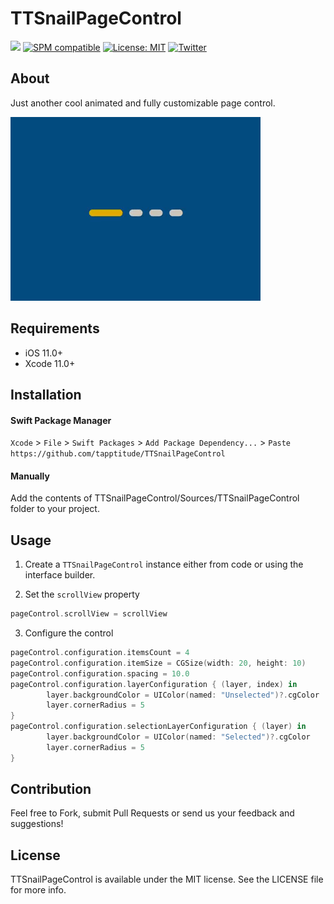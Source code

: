 # TTSnailPageControl

![](https://img.shields.io/badge/Swift-5.0-green.svg?style=flat)
[![SPM compatible](https://img.shields.io/badge/SPM-compatible-4BC51D.svg?style=flat)](https://swift.org/package-manager/)
[![License: MIT](http://img.shields.io/badge/license-MIT-lightgrey.svg?style=flat)](https://github.com/s4cha/Stevia/blob/master/LICENSE)
[![Twitter](https://img.shields.io/badge/Twitter-@Tapptitude-blue.svg?style=flat)](http://twitter.com/Tapptitude)

## About

Just another cool animated and fully customizable page control.

![](Resources/demo.gif)

## Requirements

- iOS 11.0+
- Xcode 11.0+

## Installation

#### Swift Package Manager

`Xcode` > `File` > `Swift Packages` > `Add Package Dependency...` > `Paste` `https://github.com/tapptitude/TTSnailPageControl`

#### Manually

Add the contents of TTSnailPageControl/Sources/TTSnailPageControl folder to your project.

## Usage

1. Create a `TTSnailPageControl` instance either from code or using the interface builder. 

2. Set the `scrollView` property

```swift
pageControl.scrollView = scrollView
```

3. Configure the control

```swift
pageControl.configuration.itemsCount = 4
pageControl.configuration.itemSize = CGSize(width: 20, height: 10)
pageControl.configuration.spacing = 10.0
pageControl.configuration.layerConfiguration { (layer, index) in
        layer.backgroundColor = UIColor(named: "Unselected")?.cgColor
        layer.cornerRadius = 5
}
pageControl.configuration.selectionLayerConfiguration { (layer) in
        layer.backgroundColor = UIColor(named: "Selected")?.cgColor
        layer.cornerRadius = 5
}
```
## Contribution

Feel free to Fork, submit Pull Requests or send us your feedback and suggestions!


## License

TTSnailPageControl is available under the MIT license. See the LICENSE file for more info.
